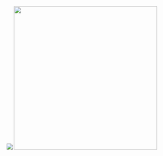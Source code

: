 
<div align="center">
<img src="https://github-readme-stats.vercel.app/api?username=yukseltron&show_icons=true&theme=dark"/>
  <img src="https://i.imgur.com/ZsQlKzN.png" height="375px"/>
</div>

<!--
**yukseltron/yukseltron** is a ✨ _special_ ✨ repository because its `README.md` (this file) appears on your GitHub profile.

Here are some ideas to get you started:

- 🔭 I’m currently working on ...
- 🌱 I’m currently learning ...
- 👯 I’m looking to collaborate on ...
- 🤔 I’m looking for help with ...
- 💬 Ask me about ...
- 📫 How to reach me: ...
- 😄 Pronouns: ...
- ⚡ Fun fact: ...
-->
